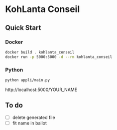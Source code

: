 # KohLanta Conseil

## Quick Start

### Docker

```bash
docker build . kohlanta_conseil
docker run -p 5000:5000 -d --rm kohlanta_conseil
```

### Python
```bash
python appli/main.py
```

http://localhost:5000/YOUR_NAME


## To do
- [ ] delete generated file
- [ ] fit name in ballot
